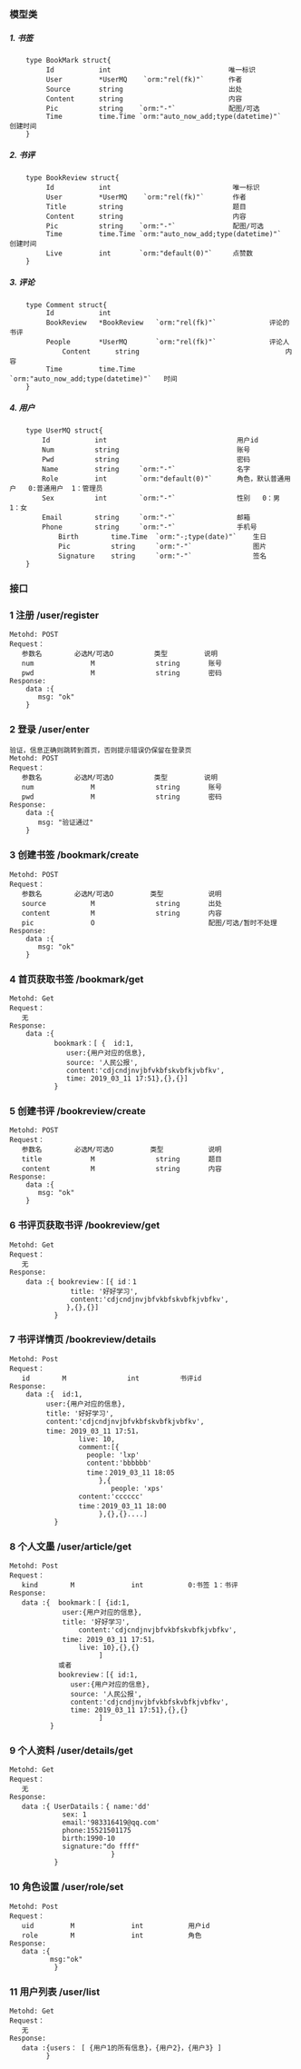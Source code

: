 ### 模型类
##### 1. 书签
		type BookMark struct{
		     Id           int                             唯一标识
		     User         *UserMQ    `orm:"rel(fk)"`      作者
		     Source       string                          出处 
		     Content      string                          内容
		     Pic          string    `orm:"-"`             配图/可选
			 Time         time.Time `orm:"auto_now_add;type(datetime)"`     创建时间 
		}


##### 2. 书评
		type BookReview struct{
		     Id           int                              唯一标识
		     User         *UserMQ    `orm:"rel(fk)"`       作者
		     Title        string                           题目
		     Content      string                           内容
		     Pic          string    `orm:"-"`              配图/可选
		     Time         time.Time `orm:"auto_now_add;type(datetime)"`     创建时间
		     Live         int       `orm:"default(0)"`     点赞数
        }



##### 3. 评论
		type Comment struct{
			 Id           int 
			 BookReview   *BookReview   `orm:"rel(fk)"`             评论的书评
			 People       *UserMQ       `orm:"rel(fk)"`             评论人
		         Content      string                                    内容
			 Time         time.Time     `orm:"auto_now_add;type(datetime)"`   时间
        }


##### 4. 用户
		type UserMQ struct{
			Id           int                                用户id
			Num          string                             账号
			Pwd          string                             密码
			Name         string     `orm:"-"`               名字
			Role         int        `orm:"default(0)"`      角色，默认普通用户   0:普通用户  1：管理员
			Sex          int        `orm:"-"`               性别   0：男   1：女
			Email        string     `orm:"-"`               邮箱
			Phone        string     `orm:"-"`               手机号
		        Birth        time.Time  `orm:"-;type(date)"`    生日
		        Pic          string     `orm:"-"`               图片
		        Signature    string     `orm:"-"`               签名
		}


### 接口
### 1 注册 /user/register
    Metohd: POST
    Request：  
	   参数名        必选M/可选O          类型         说明
       num              M               string       账号 
	   pwd              M               string       密码 
    Response:
	    data :{
           msg: "ok"
	    }

### 2 登录 /user/enter
    验证，信息正确则跳转到首页，否则提示错误仍保留在登录页
    Metohd: POST
    Request：   
	   参数名        必选M/可选O          类型         说明
	   num              M               string       账号
	   pwd              M               string       密码
    Response:
	    data :{
           msg: "验证通过"
	    }

### 3 创建书签 /bookmark/create
    Metohd: POST
    Request：  
	   参数名        必选M/可选O         类型           说明
	   source           M               string       出处
	   content          M               string       内容
	   pic              O                            配图/可选/暂时不处理
    Response:
	    data :{
           msg: "ok"
	    }

### 4 首页获取书签 /bookmark/get
    Metohd: Get
    Request：  
	   无
    Response:
	    data :{
               bookmark：[ {  id:1,
			      user:{用户对应的信息},
			      source: '人民公报',   
			      content:'cdjcndjnvjbfvkbfskvbfkjvbfkv',
			      time: 2019_03_11 17:51},{},{}]
               }


### 5 创建书评 /bookreview/create
    Metohd: POST
    Request：  
	   参数名        必选M/可选O         类型           说明
	   title            M               string       题目
	   content          M               string       内容
    Response:
	    data :{
           msg: "ok"
	    }

### 6 书评页获取书评 /bookreview/get
    Metohd: Get
    Request：  
	   无
    Response:
	    data :{ bookreview：[{ id：1
				   title: '好好学习',   
				   content:'cdjcndjnvjbfvkbfskvbfkjvbfkv',
				  },{},{}]
               }

### 7 书评详情页 /bookreview/details
    Metohd: Post
    Request：  
	   id        M               int          书评id
    Response:
	    data :{  id:1,
		     user:{用户对应的信息},
		     title: '好好学习',   
		     content:'cdjcndjnvjbfvkbfskvbfkjvbfkv',
	   	     time: 2019_03_11 17:51，
                     live: 10,
                     comment:[{
		               people: 'lxp'
		               content:'bbbbbb'
		               time：2019_03_11 18:05
                          },{
                             people: 'xps'
		             content:'cccccc'
		             time：2019_03_11 18:00
                          },{},{}....]
               }

### 8 个人文墨 /user/article/get
    Metohd: Post
    Request：  
	   kind        M              int           0:书签 1：书评
    Response:
	   data :{  bookmark：[ {id:1,
				 user:{用户对应的信息},
				 title: '好好学习',   
			         content:'cdjcndjnvjbfvkbfskvbfkjvbfkv',
				 time: 2019_03_11 17:51，
			         live: 10},{},{}
			              ] 
                或者
                bookreview：[{ id:1,
			       user:{用户对应的信息},
			       source: '人民公报',   
			       content:'cdjcndjnvjbfvkbfskvbfkjvbfkv',
			       time: 2019_03_11 17:51},{},{}
                          ]
              }

### 9 个人资料 /user/details/get
    Metohd: Get
    Request：  
       无
    Response:
	   data :{ UserDatails：{ name:'dd'       
				 sex: 1          
				 email:'983316419@qq.com'       
				 phone:15521501175        
				 birth:1990-10       
				 signature:"do ffff"
                             }
               }

### 10 角色设置 /user/role/set
    Metohd: Post
    Request：  
       uid         M              int           用户id
       role        M              int           角色
    Response:
	   data :{ 
		      msg:"ok"
               }

### 11 用户列表 /user/list
    Metohd: Get
    Request：  
       无
    Response:
	   data :{users： [ {用户1的所有信息}，{用户2}，{用户3} ]
             }
